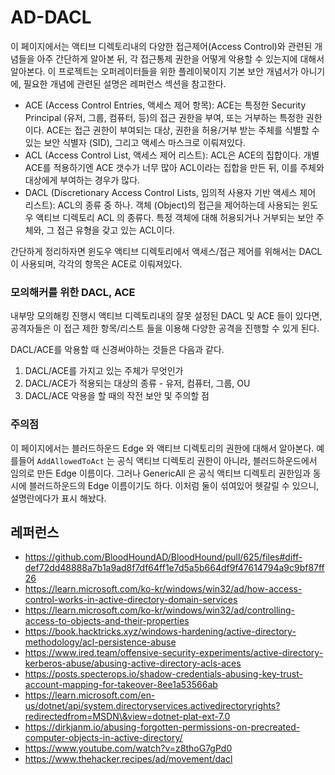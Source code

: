 # AD-DACL

이 페이지에서는 액티브 디렉토리내의 다양한 접근제어(Access Control)와 관련된 개념들을 아주 간단하게 알아본 뒤, 각 접근통제 권한을 어떻게 악용할 수 있는지에 대해서 알아본다. 이 프로젝트는 오퍼레이터들을 위한 플레이북이지 기본 보안 개념서가 아니기에, 필요한 개념에 관련된 설명은 레퍼런스 섹션을 참고한다.

* ACE (Access Control Entries, 액세스 제어 항목): ACE는 특정한 Security Principal (유저, 그룹, 컴퓨터, 등)의 접근 권한을 부여, 또는 거부하는 특정한 권한이다. ACE는 접근 권한이 부여되는 대상, 권한을 허용/거부 받는 주체를 식별할 수 있는 보안 식별자 (SID), 그리고 액세스 마스크로 이뤄져있다.
* ACL (Access Control List, 액세스 제어 리스트): ACL은 ACE의 집합이다. 개별 ACE를 적용하기엔 ACE 갯수가 너무 많아 ACL이라는 집합을 만든 뒤, 이를 주체와 대상에게 부여하는 경우가 많다.
* DACL (Discretionary Access Control Lists, 임의적 사용자 기반 액세스 제어 리스트): ACL의 종류 중 하나. 객체 (Object)의 접근을 제어하는데 사용되는 윈도우 액티브 디렉토리 ACL 의 종류다. 특정 객체에 대해 허용되거나 거부되는 보안 주체와, 그 접근 유형을 갖고 있는 ACL이다.

간단하게 정리하자면 윈도우 액티브 디렉토리에서 액세스/접근 제어를 위해서는 DACL 이 사용되며, 각각의 항목은 ACE로 이뤄져있다.

### 모의해커를 위한 DACL, ACE

내부망 모의해킹 진행시 액티브 디렉토리내의 잘못 설정된 DACL 및 ACE 들이 있다면, 공격자들은 이 접근 제한 항목/리스트 들을 이용해 다양한 공격을 진행할 수 있게 된다.

DACL/ACE를 악용할 때 신경써야하는 것들은 다음과 같다.

1. DACL/ACE를 가지고 있는 주체가 무엇인가
2. DACL/ACE가 적용되는 대상의 종류 - 유저, 컴퓨터, 그룹, OU
3. DACL/ACE 악용을 할 때의 작전 보안 및 주의할 점

### 주의점

이 페이지에서는 블러드하운드 Edge 와 액티브 디렉토리의 권한에 대해서 알아본다. 예를들어 `AddAllowedToAct` 는 공식 액티브 디렉토리 권한이 아니라, 블러드하운드에서 임의로 만든 Edge 이름이다. 그러나 GenericAll 은 공식 액티브 디렉토리 권한임과 동시에 블러드하운드의 Edge 이름이기도 하다. 이처럼 둘이 섞여있어 헷갈릴 수 있으니, 설명란에다가 표시 해놨다.

## 레퍼런스&#x20;

* https://github.com/BloodHoundAD/BloodHound/pull/625/files#diff-def72dd48888a7b1a9ad8f7df64ff1e7d5a5b664df9f47614794a9c9bf87ff26
* https://learn.microsoft.com/ko-kr/windows/win32/ad/how-access-control-works-in-active-directory-domain-services
* https://learn.microsoft.com/ko-kr/windows/win32/ad/controlling-access-to-objects-and-their-properties
* https://book.hacktricks.xyz/windows-hardening/active-directory-methodology/acl-persistence-abuse
* https://www.ired.team/offensive-security-experiments/active-directory-kerberos-abuse/abusing-active-directory-acls-aces
* https://posts.specterops.io/shadow-credentials-abusing-key-trust-account-mapping-for-takeover-8ee1a53566ab
* https://learn.microsoft.com/en-us/dotnet/api/system.directoryservices.activedirectoryrights?redirectedfrom=MSDN\&view=dotnet-plat-ext-7.0
* https://dirkjanm.io/abusing-forgotten-permissions-on-precreated-computer-objects-in-active-directory/
* https://www.youtube.com/watch?v=z8thoG7gPd0
* https://www.thehacker.recipes/ad/movement/dacl
